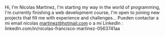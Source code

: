 Hi, I'm Nicolas Martinez, I'm starting my way in the world of programming, I'm currently finishing a web development course, I'm open to joining new projects that fill me with experience and challenges...
Pueden contactar a mi email nicolas martinez@hotmail.com o a mi LinkedIn : linkedIn.com/in/nicolas-francisco-martinez-0563741aa
<!---
NicolasFMartinez/NicolasFMartinez is a ✨ special ✨ repository because its `README.md` (this file) appears on your GitHub profile.
You can click the Preview link to take a look at your changes.
--->
